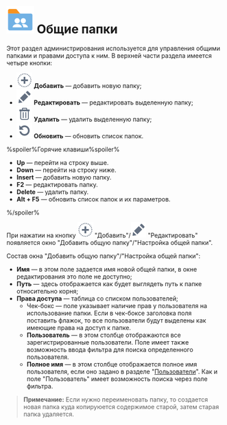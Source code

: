 # ![Общие папки](../images/shared-folder.svg) Общие папки

Этот раздел администрирования используется для управления общими папками и правами доступа к ним. В верхней части раздела имеется четыре кнопки:

* ![Добавить](../images/icons/toolbar-controls_18x18/toolbar-controls_18x18_plus_default.svg) **Добавить** — добавить новую папку;
* ![Редактировать](../images/icons/toolbar-controls_18x18/toolbar-controls_18x18_edit_default.svg) **Редактировать** — редактировать выделенную папку;
* ![Удалить](../images/icons/toolbar-controls_18x18/toolbar-controls_18x18_delete_default.svg) **Удалить** — удалить выделенную папку;
* ![Обновить](../images/icons/toolbar-controls_18x18/toolbar-controls_18x18_refresh_default.svg) **Обновить** — обновить список папок.

%spoiler%Горячие клавиши%spoiler%

* **Up** — перейти на строку выше.
* **Down** — перейти на строку ниже.
* **Insert** — добавить новую папку.
* **F2** — редактировать папку.
* **Delete** — удалить папку.
* **Alt + F5** — обновить список папок и их параметров.

%/spoiler%

При нажатии на кнопку ![Добавить](../images/icons/toolbar-controls_18x18/toolbar-controls_18x18_plus_default.svg) "Добавить"/![Редактировать](../images/icons/toolbar-controls_18x18/toolbar-controls_18x18_edit_default.svg) "Редактировать" появляется окно "Добавить общую папку"/"Настройка общей папки".

Состав окна "Добавить общую папку"/"Настройка общей папки":

* **Имя** — в этом поле задается имя новой общей папки, в окне редактирования это поле не доступно;  
* **Путь** — здесь отображается как будет выглядеть путь к папке относительно корня;
* **Права доступа** — таблица со списком пользователей;
  * Чек-бокс — поле указывает наличие прав у пользователя на использование папки. Если в чек-боксе заголовка поля поставить флажок, то все пользователи будут выделены как имеющие права на доступ к папке.
  * **Пользователь** — в этом столбце отображаются все зарегистрированные пользователи. Поле имеет также возможность ввода фильтра для поиска определенного пользователя.
  * **Полное имя** — в этом столбце отображается полное имя пользователя, если оно задано в разделе "[Пользователи](./users.md)". Как и поле "Пользователь" имеет возможность поиска через поле фильтра.

> **Примечание:** Если нужно переименовать папку, то создается новая папка куда копируюется содержимое старой, затем старая папка удаляется.